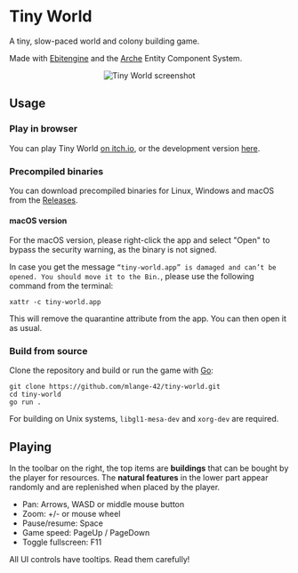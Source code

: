 # Tiny World

A tiny, slow-paced world and colony building game.

Made with [Ebitengine](https://github.com/hajimehoshi/ebiten) and the [Arche](https://github.com/mlange-42/arche) Entity Component System.

<div align="center" width="100%">
<img alt="Tiny World screenshot" src="https://github.com/mlange-42/tiny-world/assets/44003176/b3384739-af7c-4f44-996f-8f1cb5097fa3"></img>
</div>

## Usage

### Play in browser

You can play Tiny World [on itch.io](https://mlange-42.itch.io/tiny-world),
or the development version [here](https://mlange-42.github.io/tiny-world/).

### Precompiled binaries

You can download precompiled binaries for Linux, Windows and macOS from the [Releases](https://github.com/mlange-42/tiny-world/releases).

#### macOS version
For the macOS version, please right-click the app and select "Open" to bypass the security warning, as the binary is not signed.

In case you get the message `“tiny-world.app” is damaged and can’t be opened. You should move it to the Bin.`, please use the following command from the terminal:
```shell
xattr -c tiny-world.app
```
This will remove the quarantine attribute from the app. You can then open it as usual.

### Build from source

Clone the repository and build or run the game with [Go](https://go.dev):

```shell
git clone https://github.com/mlange-42/tiny-world.git
cd tiny-world
go run .
```

For building on Unix systems, `libgl1-mesa-dev` and `xorg-dev` are required.

## Playing

In the toolbar on the right, the top items are **buildings** that can be bought by the player for resources.
The **natural features** in the lower part appear randomly and are replenished when placed by the player.

* Pan: Arrows, WASD or middle mouse button
* Zoom: +/- or mouse wheel
* Pause/resume: Space
* Game speed: PageUp / PageDown
* Toggle fullscreen: F11

All UI controls have tooltips. Read them carefully!
